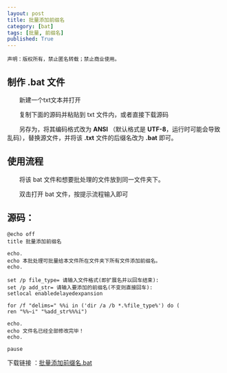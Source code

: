```yaml
---
layout: post
title: 批量添加前缀名
category: [bat]
tags: [批量, 前缀名]
published: True
---
```


`声明：版权所有，禁止匿名转载；禁止商业使用。`



## 制作 .bat 文件


　　新建一个txt文本并打开

　　复制下面的源码并粘贴到 txt 文件内，或者直接下载源码

　　另存为，将其编码格式改为 **ANSI** （默认格式是 **UTF-8**，运行时可能会导致乱码），替换源文件，并将该 **.txt** 文件的后缀名改为 **.bat** 即可。





## 使用流程

　　将该 bat 文件和想要批处理的文件放到同一文件夹下。

　　双击打开 bat 文件，按提示流程输入即可





## 源码：

```ANSI
@echo off
title 批量添加前缀名 

echo.
echo 本批处理可批量给本文件所在文件夹下所有文件添加前缀名。
echo.

set /p file_type= 请输入文件格式(即扩展名并以回车结束):
set /p add_str= 请输入要添加的前缀名(不变则直接回车):
setlocal enabledelayedexpansion

for /f "delims=" %%i in ('dir /a /b *.%file_type%') do (
ren "%%~i" "%add_str%%%i")

echo.
echo 文件名已经全部修改完毕！
echo.

pause
```

下载链接 ：[批量添加前缀名.bat](\public\img\bat\批量添加前缀名.bat)